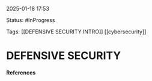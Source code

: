 
2025-01-18 17:53

Status: #InProgress

Tags: [[DEFENSIVE SECURITY INTRO]] [[cybersecurity]] 

# DEFENSIVE SECURITY





#### References
